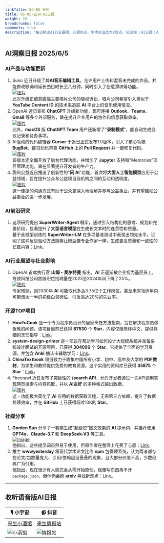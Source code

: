 ```yaml
---
linkTitle: 06-05-日刊
title: 06-05-日刊-AI日报
weight: 26
breadcrumbs: false
comments: true
description: "每日精选AI行业要闻、开源热点、学术前沿及大V观点。AI资讯；AI日报；AI知识库；AI教程；AI资讯日报；AI工具；AI Daily News 。1.  Suno 近日升级了其**AI音乐编辑工具**，允许用户上传和混音未完成的作品，并能修改歌词和延长曲目时长至八分钟，同时引入了创意滑块等功能。 <br/"
---
```


## AI洞察日报 2025/6/5

### **AI产品与功能更新**
1.  Suno 近日升级了其**AI音乐编辑工具**，允许用户上传和混音未完成的作品，并能修改歌词和延长曲目时长至八分钟，同时引入了创意滑块等功能。 <br/> [![图片](https://cdn.jsdelivr.net/gh/justlovemaki/imagehub@main/assets/2025/07/news_01jzj9y98jf478w48ewvk7jy8m.jpg)](https://cdn.jsdelivr.net/gh/justlovemaki/imagehub@main/assets/2025/07/news_01jzj9y98jf478w48ewvk7jy8m.jpg) <br/> 此次升级正值其面临主要唱片公司的版权诉讼，唱片公司希望引入类似于 **YouTube Content ID** 的技术来追踪 **AI** 平台上的音乐使用情况。
2.  OpenAI 近日宣布 **ChatGPT** 升级新功能，现可连接 **Outlook**、**Teams**、**Gmail** 等多个外部服务，旨在提升企业用户的协作和信息获取效率。 <br/> [![图片](https://cdn.jsdelivr.net/gh/justlovemaki/imagehub@main/assets/2025/07/news_01jzj9yb3xeyks9f7ta5nvhmz4.jpg)](https://cdn.jsdelivr.net/gh/justlovemaki/imagehub@main/assets/2025/07/news_01jzj9yb3xeyks9f7ta5nvhmz4.jpg) <br/> 此外，**macOS** 版 **ChatGPT Team** 用户还新增了"**录制模式**”，能自动生成会议记录和待办事项。
3.  AI驱动的代码编辑器 **Cursor** 于近日正式发布1.0版本，引入了核心功能 **BugBot**，能自动化审查 **GitHub** 上的 **Pull Request** 并一键修复代码。 <br/> [![图片](https://cdn.jsdelivr.net/gh/justlovemaki/imagehub@main/assets/2025/07/news_01jzj9ycdsft0aypr9hwvkcgkw.png)](https://cdn.jsdelivr.net/gh/justlovemaki/imagehub@main/assets/2025/07/news_01jzj9ycdsft0aypr9hwvkcgkw.png) <br/> 该版本还全面开放了后台代理功能，并增加了 **Jupyter** 支持和"Memories”项目管理功能，旨在显著提升开发者的生产力。
4.  腾讯公益近日推出了创新性的"**问 AI**”功能，首次将**大型人工智能模型**应用于公益领域，旨在提升公众与公益项目及机构之间的互动和透明度。 <br/> [![图片](https://cdn.jsdelivr.net/gh/justlovemaki/imagehub@main/assets/2025/07/news_01jzj9y4w7ed9tac3be9gw1hg2.jpg)](https://cdn.jsdelivr.net/gh/justlovemaki/imagehub@main/assets/2025/07/news_01jzj9y4w7ed9tac3be9gw1hg2.jpg) <br/> 这一便捷的沟通方式有助于公众更深入地理解并参与公益事业，并有望推动公益事业的进一步发展。

### **AI前沿研究**
1.  这项研究提出 **SuperWriter-Agent** 框架，通过引入结构化的思考、规划和完善阶段，显著提升了**大型语言模型**在生成长文本时的连贯性和质量。 <br/> 基于此框架训练的 **SuperWriter-LM** 在多项基准测试中表现出领先水平，证明了这种反思驱动方法能够让模型像专业作家一样，生成更高质量和一致性的长篇内容：[Link](https://arxiv.org/abs/2506.04180)。

### **AI行业展望与社会影响**
1.  OpenAI 首席执行官 **山姆・奥尔特曼** 指出，**AI** 正逐渐被企业视为基层员工，导致科技公司初级职位招聘量在2023至2024年间下降了25%。 <br/> [![图片](https://cdn.jsdelivr.net/gh/justlovemaki/imagehub@main/assets/2025/07/news_01jzj9y6jhf8f8pgksmwn3kzen.jpg)](https://cdn.jsdelivr.net/gh/justlovemaki/imagehub@main/assets/2025/07/news_01jzj9y6jhf8f8pgksmwn3kzen.jpg) <br/> 专家预测，到2030年 **AI** 可能取代多达3.75亿个工作岗位，甚至未来1到5年内可能淘汰一半的初级白领岗位，引发高达20%的失业率。

### **开源TOP项目**
1.  **HowToCook** 是一个专为程序员设计的居家烹饪方法指南，旨在解决程序员做饭难的问题。该项目目前已获得 **87530** 个 **Star**，内容仅限简体中文，提供详细的烹饪指导：[Link](https://github.com/Anduin2017/HowToCook)。
2.  **system-design-primer** 是一项旨在帮助学习如何设计大规模系统并准备系统设计面试的开源项目，已获得 **304096** 个 **Star**。它提供了全面的学习资源，并包含 **Anki** 抽认卡辅助学习：[Link](https://github.com/donnemartin/system-design-primer)。
3.  **ChinaTextbook** 项目致力于收集中国所有小学、初中、高中及大学的 **PDF教材**，为学生和教师提供免费的教育资源。这个实用的资料库已获得 **35875** 个 **Star**：[Link](https://github.com/TapXWorld/ChinaTextbook)。
4.  Firecrawl 近日发布了突破性的 **/search API**，允许开发者通过一次API调用实现网页搜索与内容抓取，并以 **AI友好** 的多种格式输出数据。 <br/> [![图片](https://cdn.jsdelivr.net/gh/justlovemaki/imagehub@main/assets/2025/07/news_01jzj9ydn2fpxsrrzb8vacpfas.png)](https://cdn.jsdelivr.net/gh/justlovemaki/imagehub@main/assets/2025/07/news_01jzj9ydn2fpxsrrzb8vacpfas.png) <br/> 这一功能极大简化了 **AI** 应用的数据获取流程，无需第三方依赖，提升了数据处理效率，并在 **GitHub** 上已获得超过10K的 **Star**。

### **社媒分享**
1.  **Gorden Sun** 分享了一套能生成"超级赞”图文效果的 **AI** 提示词，并推荐使用 **GPT4o**、**Claude-3.7** 和 **DeepSeek-V3** 等工具。 <br/> [![Image](https://cdn.jsdelivr.net/gh/justlovemaki/imagehub@main/assets/2025/07/news_01jzj9y33resdagrq1rzzxzxgs.jpg)](https://cdn.jsdelivr.net/gh/justlovemaki/imagehub@main/assets/2025/07/news_01jzj9y33resdagrq1rzzxzxgs.jpg) <br/> 他指出，这些提示词虽然易于使用，但原作者在整理上花费了心思：[Link](https://x.com/Gorden_Sun/status/1930466986544308552)。
2.  推主 **wwwyesterday** 将现代学术论文比作 **npm** 包管理系统，认为两者都存在论文/包数量庞大、引用/依赖层层叠叠的现象，且大部分价值不高，少数经典广为引用。 <br/> 他指出，现在很少有人能完全从零开始原创，就像写东西离不开 `package.json`，但他仍会刷 **arxiv** 寻找新观点：[Link](https://x.com/wwwgoubuli/status/1930310020312510934)。

---

## **收听语音版AI日报**

| 🎙️ **小宇宙** | 📹 **抖音** |
| --- | --- |
| [来生小酒馆](https://www.xiaoyuzhoufm.com/podcast/683c62b7c1ca9cf575a5030e)  |   [来生情报站](https://www.douyin.com/user/MS4wLjABAAAAwpwqPQlu38sO38VyWgw9ZjDEnN4bMR5j8x111UxpseHR9DpB6-CveI5KRXOWuFwG)| 
| ![小酒馆](https://s1.imagehub.cc/images/2025/06/24/f959f7984e9163fc50d3941d79a7f262.md.png) | ![情报站](https://s1.imagehub.cc/images/2025/06/24/7fc30805eeb831e1e2baa3a240683ca3.md.png) |